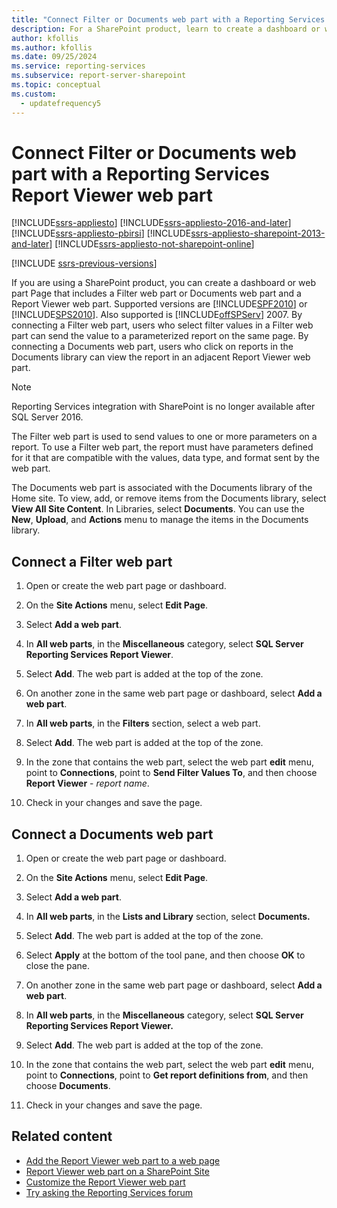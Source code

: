 ```yaml
---
title: "Connect Filter or Documents web part with a Reporting Services Report Viewer web part"
description: For a SharePoint product, learn to create a dashboard or web part Page that includes a Filter web part or Documents web part and a Report Viewer web part.
author: kfollis
ms.author: kfollis
ms.date: 09/25/2024
ms.service: reporting-services
ms.subservice: report-server-sharepoint
ms.topic: conceptual
ms.custom:
  - updatefrequency5
---
```

# Connect Filter or Documents web part with a Reporting Services Report Viewer web part

[!INCLUDE[ssrs-appliesto](../../includes/ssrs-appliesto.md)] [!INCLUDE[ssrs-appliesto-2016-and-later](../../includes/ssrs-appliesto-2016-and-later.md)]  [!INCLUDE[ssrs-appliesto-pbirsi](../../includes/ssrs-appliesto-pbirs.md)] [!INCLUDE[ssrs-appliesto-sharepoint-2013-and-later](../../includes/ssrs-appliesto-sharepoint-2013-and-later.md)] [!INCLUDE[ssrs-appliesto-not-sharepoint-online](../../includes/ssrs-appliesto-not-sharepoint-online.md)]

[!INCLUDE [ssrs-previous-versions](../../includes/ssrs-previous-versions.md)]

If you are using a SharePoint product, you can create a dashboard or web part Page that includes a Filter web part or Documents web part and a Report Viewer web part. Supported versions are [!INCLUDE[SPF2010](../../includes/spf2010-md.md)] or [!INCLUDE[SPS2010](../../includes/sps2010-md.md)]. Also supported is [!INCLUDE[offSPServ](../../includes/offspserv-md.md)] 2007. By connecting a Filter web part, users who select filter values in a Filter web part can send the value to a parameterized report on the same page. By connecting a Documents web part, users who click on reports in the Documents library can view the report in an adjacent Report Viewer web part.

> [!NOTE]
> Reporting Services integration with SharePoint is no longer available after SQL Server 2016.

 The Filter web part is used to send values to one or more parameters on a report. To use a Filter web part, the report must have parameters defined for it that are compatible with the values, data type, and format sent by the web part.  
  
 The Documents web part is associated with the Documents library of the Home site. To view, add, or remove items from the Documents library, select **View All Site Content**. In Libraries, select **Documents**. You can use the **New**, **Upload**, and **Actions** menu to manage the items in the Documents library.  
  
## Connect a Filter web part
  
1.  Open or create the web part page or dashboard.  
  
2.  On the **Site Actions** menu, select **Edit Page**.  
  
3.  Select **Add a web part**.  
  
4.  In **All web parts**, in the **Miscellaneous** category, select **SQL Server Reporting Services Report Viewer**.  
  
5.  Select **Add**. The web part is added at the top of the zone.  
  
6.  On another zone in the same web part page or dashboard, select **Add a web part**.  
  
7.  In **All web parts**, in the **Filters** section, select a web part.  
  
8.  Select **Add**. The web part is added at the top of the zone.  
  
9. In the zone that contains the web part, select the web part **edit** menu, point to **Connections**, point to **Send Filter Values To**, and then choose **Report Viewer** - *report name*.  
  
10. Check in your changes and save the page.  
  
## Connect a Documents web part  
  
1.  Open or create the web part page or dashboard.  
  
2.  On the **Site Actions** menu, select **Edit Page**.  
  
3.  Select **Add a web part**.  
  
4.  In **All web parts**, in the **Lists and Library** section, select **Documents.**  
  
5.  Select **Add**. The web part is added at the top of the zone.  
  
6.  Select **Apply** at the bottom of the tool pane, and then choose **OK** to close the pane.  
  
7.  On another zone in the same web part page or dashboard, select **Add a web part**.  
  
8.  In **All web parts**, in the **Miscellaneous** category, select **SQL Server Reporting Services Report Viewer.**  
  
9. Select **Add**. The web part is added at the top of the zone.  
  
10. In the zone that contains the web part, select the web part **edit** menu, point to **Connections**, point to **Get report definitions from**, and then choose **Documents**.  
  
11. Check in your changes and save the page.  
  
## Related content

- [Add the Report Viewer web part to a web page](../../reporting-services/report-server-sharepoint/add-the-report-viewer-web-part-to-a-web-page.md)
- [Report Viewer web part on a SharePoint Site](./report-viewer-web-part-sharepoint-site.md)
- [Customize the Report Viewer web part](../../reporting-services/report-server-sharepoint/customize-the-report-viewer-web-part.md)
- [Try asking the Reporting Services forum](https://go.microsoft.com/fwlink/?LinkId=620231)
